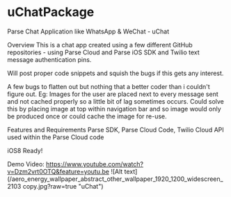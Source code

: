 uChatPackage
============

Parse Chat Application like WhatsApp & WeChat - uChat

Overview
This is a chat app created using a few different GitHub repositories - using Parse Cloud and Parse iOS SDK and Twilio text message authentication pins.

Will post proper code snippets and squish the bugs if this gets any interest.

A few bugs to flatten out but nothing that a better coder than i couldn't figure out. Eg: Images for the user are placed next to every message sent and not cached properly so a little bit of lag sometimes occurs. Could solve this by placing image at top within navigation bar and so image would only be produced once or could cache the image for re-use.

Features and Requirements
Parse SDK, Parse Cloud Code, Twilio Cloud API used within the Parse Cloud code

iOS8 Ready!

Demo Video: https://www.youtube.com/watch?v=Dzm2vrt0OTQ&feature=youtu.be
![Alt text](/aero_energy_wallpaper_abstract_other_wallpaper_1920_1200_widescreen_2103 copy.jpg?raw=true "uChat")
